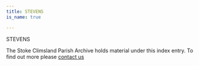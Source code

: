 ```yaml
---
title: STEVENS
is_name: true

---
```


STEVENS 


The Stoke Climsland Parish Archive holds material under this index entry. To find out more please [contact us](/contact/)
